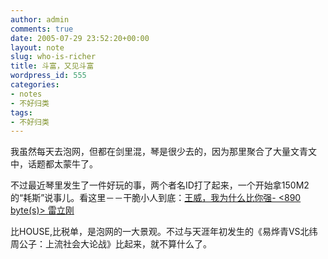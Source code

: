 ```yaml
---
author: admin
comments: true
date: 2005-07-29 23:52:20+00:00
layout: note
slug: who-is-richer
title: 斗富，又见斗富
wordpress_id: 555
categories:
- notes
- 不好归类
tags:
- 不好归类
---
```


我虽然每天去泡网，但都在剑里混，琴是很少去的，因为那里聚合了大量文青文中，话题都太蒙牛了。

不过最近琴里发生了一件好玩的事，两个者名ID打了起来，一个开始拿150M2的“耗斯”说事儿。看这里－－干脆小人到底：[王威，我为什么比你强- <890 byte(s)> 雷立刚](http://www.paowang.com/cgi-bin/forum/viewpost.cgi?which=qin&id=88599)

比HOUSE,比税单，是泡网的一大景观。不过与天涯年初发生的《易烨青VS北纬周公子：上流社会大论战》比起来，就不算什么了。
